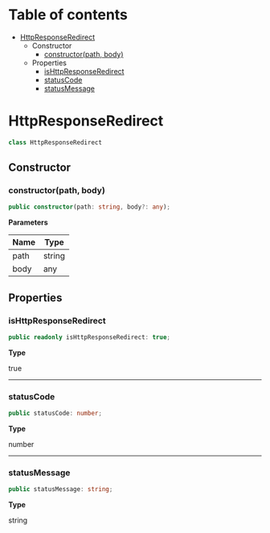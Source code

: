 # Table of contents

* [HttpResponseRedirect][ClassDeclaration-7]
    * Constructor
        * [constructor(path, body)][Constructor-1]
    * Properties
        * [isHttpResponseRedirect][PropertyDeclaration-17]
        * [statusCode][PropertyDeclaration-18]
        * [statusMessage][PropertyDeclaration-19]

# HttpResponseRedirect

```typescript
class HttpResponseRedirect
```
## Constructor

### constructor(path, body)

```typescript
public constructor(path: string, body?: any);
```

**Parameters**

| Name | Type   |
| ---- | ------ |
| path | string |
| body | any    |

## Properties

### isHttpResponseRedirect

```typescript
public readonly isHttpResponseRedirect: true;
```

**Type**

true

----------

### statusCode

```typescript
public statusCode: number;
```

**Type**

number

----------

### statusMessage

```typescript
public statusMessage: string;
```

**Type**

string

[ClassDeclaration-7]: httpresponseredirect.md#httpresponseredirect
[Constructor-1]: httpresponseredirect.md#constructorpath-body
[PropertyDeclaration-17]: httpresponseredirect.md#ishttpresponseredirect
[PropertyDeclaration-18]: httpresponseredirect.md#statuscode
[PropertyDeclaration-19]: httpresponseredirect.md#statusmessage